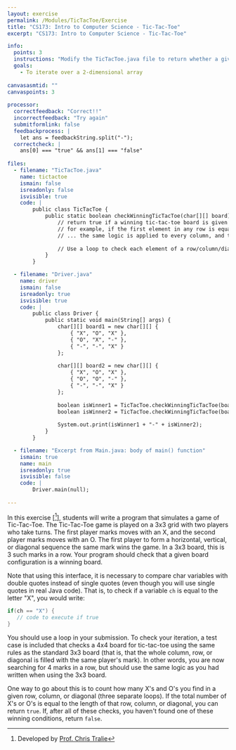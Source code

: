 ```yaml
---
layout: exercise
permalink: /Modules/TicTacToe/Exercise
title: "CS173: Intro to Computer Science - Tic-Tac-Toe"
excerpt: "CS173: Intro to Computer Science - Tic-Tac-Toe"

info:
  points: 3
  instructions: "Modify the TicTacToe.java file to return whether a given array contains a winning tic-tac-toe configuration."
  goals:
    - To iterate over a 2-dimensional array
    
canvasasmtid: ""    
canvaspoints: 3
    
processor:  
  correctfeedback: "Correct!!" 
  incorrectfeedback: "Try again"
  submitformlink: false
  feedbackprocess: | 
    let ans = feedbackString.split("-");
  correctcheck: |
    ans[0] === "true" && ans[1] === "false"
 
files:
  - filename: "TicTacToe.java"
    name: tictactoe
    ismain: false
    isreadonly: false
    isvisible: true
    code: | 
        public class TicTacToe {
            public static boolean checkWinningTicTacToe(char[][] board) {
                // return true if a winning tic-tac-toe board is given
                // for example, if the first element in any row is equal to the second element in that row, and also equal to the third element in that row.
                // ... the same logic is applied to every column, and to both diagonals of the board.
                
                // Use a loop to check each element of a row/column/diagonal.  The .length property of an array variable will be helpful in determining the bounds of (when to stop) the loop
            }
        }  

  - filename: "Driver.java"
    name: driver
    ismain: false
    isreadonly: true
    isvisible: true
    code: | 
        public class Driver {
            public static void main(String[] args) {
                char[][] board1 = new char[][] {
                    { "X", "O", "X" },
                    { "O", "X", "-" },
                    { "-", "-", "X" }
                };
                
                char[][] board2 = new char[][] {
                    { "X", "O", "X" },
                    { "O", "O", "-" },
                    { "-", "-", "X" }
                };
                
                boolean isWinner1 = TicTacToe.checkWinningTicTacToe(board1);
                boolean isWinner2 = TicTacToe.checkWinningTicTacToe(board2);
                              
                System.out.print(isWinner1 + "-" + isWinner2);
            }
        }         

  - filename: "Excerpt from Main.java: body of main() function"
    ismain: true
    name: main
    isreadonly: true
    isvisible: false
    code: |
        Driver.main(null);
        
---
```


In this exercise \[[^1]\], students will write a program that simulates a game of Tic-Tac-Toe. The Tic-Tac-Toe game is played on a 3x3 grid with two players who take turns. The first player marks moves with an X, and the second player marks moves with an O. The first player to form a horizontal, vertical, or diagonal sequence the same mark wins the game. In a 3x3 board, this is 3 such marks in a row.  Your program should check that a given board configuration is a winning board.

Note that using this interface, it is necessary to compare char variables with double quotes instead of single quotes (even though you will use single quotes in real Java code).  That is, to check if a variable `ch` is equal to the letter "X", you would write:

```java
if(ch == "X") { 
   // code to execute if true
}
```

You should use a loop in your submission.  To check your iteration, a test case is included that checks a 4x4 board for tic-tac-toe using the same rules as the standard 3x3 board (that is, that the whole column, row, or diagonal is filled with the same player's mark).  In other words, you are now searching for 4 marks in a row, but should use the same logic as you had written when using the 3x3 board.  

One way to go about this is to count how many X's and O's you find in a given row, column, or diagonal (three separate loops).  If the total number of X's or O's is equal to the length of that row, column, or diagonal, you can return `true`.  If, after all of these checks, you haven't found one of these winning conditions, return `false`.

[^1]: Developed by [Prof. Chris Tralie](https://www.ursinus.edu/live/profiles/4502-christopher-j-tralie)